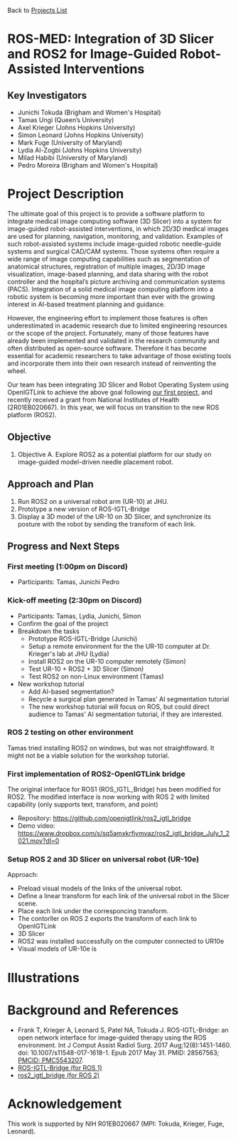 Back to [Projects List](../../README.md#ProjectsList)

# ROS-MED: Integration of 3D Slicer and ROS2 for Image-Guided Robot-Assisted Interventions

## Key Investigators

- Junichi Tokuda (Brigham and Women's Hospital)
- Tamas Ungi (Queen’s University)
- Axel Krieger (Johns Hopkins University) 
- Simon Leonard (Johns Hopkins University)
- Mark Fuge (University of Maryland)
- Lydia Al-Zogbi (Johns Hopkins University)
- Milad Habibi (University of Maryland)
- Pedro Moreira (Brigham and Women's Hospital)

# Project Description

The ultimate goal of this project is to provide a software platform to integrate medical image computing
software (3D Slicer) into a system for image-guided robot-assisted interventions, in which 2D/3D medical
images are used for planning, navigation, monitoring, and validation. 
Examples of such robot-assisted systems include image-guided robotic needle-guide systems and surgical
CAD/CAM systems. Those systems often require a wide range of image computing capabilities such as
segmentation of anatomical structures, registration of multiple images, 2D/3D image visualization,
image-based planning, and data sharing with the robot controller and the hospital’s picture archiving
and communication systems (PACS). Integration of a solid medical image computing platform into a robotic
system is becoming more important than ever with the growing interest in AI-based treatment planning and guidance. 

However, the engineering effort to implement those features is often underestimated in academic research
due to limited engineering resources or the scope of the project. Fortunately, many of those features have
already been implemented and validated in the research community and often distributed as open-source software. 
Therefore it has become essential for academic researchers to take advantage of those existing tools and
incorporate them into their own research instead of reinventing the wheel. 

Our team has been integrating 3D Slicer and Robot Operating System using OpenIGTLink to achieve the above goal
following [our first project](https://www.na-mic.org/wiki/2016_Winter_Project_Week/Projects/SlicerROSIntegration),
and recently received a grant from National Institutes of Health (2R01EB020667). In this year, we will focus on
transition to the new ROS platform (ROS2).

<!-- Add a short paragraph describing the project. -->

## Objective

<!-- Describe here WHAT you would like to achieve (what you will have as end result). -->

1. Objective A. Explore ROS2 as a potential platform for our study on image-guided model-driven needle placement robot.

## Approach and Plan

<!-- Describe here HOW you would like to achieve the objectives stated above. -->

1. Run ROS2 on a universal robot arm (UR-10) at JHU.
1. Prototype a new version of ROS-IGTL-Bridge
1. Display a 3D model of the UR-10 on 3D Slicer, and synchronize its posture with the robot by sending the transform of each link.
 
## Progress and Next Steps

<!-- Update this section as you make progress, describing of what you have ACTUALLY DONE. If there are specific steps that you could not complete then you can describe them here, too. -->

### First meeting (1:00pm on Discord)
- Participants: Tamas, Junichi Pedro

### Kick-off meeting (2:30pm on Discord)
- Participants: Tamas, Lydia, Junichi, Simon
- Confirm the goal of the project
- Breakdown the tasks
   - Prototype ROS-IGTL-Bridge (Junichi)
   - Setup a remote environment for the the UR-10 computer at Dr. Krieger's lab at JHU (Lydia)
   - Install ROS2 on the UR-10 computer remotely (Simon)
   - Test UR-10 + ROS2 + 3D Slicer (Simon)
   - Test ROS2 on non-Linux environment (Tamas)
- New workshop tutorial
   - Add AI-based segmentation?
   - Recycle a surgical plan generated in Tamas' AI segmentation tutorial
   - The new workshop tutorial will focus on ROS, but could direct audience to Tamas' AI segmentation tutorial, if they are interested.
### ROS 2 testing on other environment
Tamas tried installing ROS2 on windows, but was not straightfoward. It might not be a viable solution for the workshop tutorial.
### First implementation of ROS2-OpenIGTLink bridge
The original interface for ROS1 (ROS_IGTL_Bridge) has been modified for ROS2. The modified interface is now working with ROS 2 with limited capability (only supports text, transform, and point) 
- Repository: https://github.com/openigtlink/ros2_igtl_bridge
- Demo video: https://www.dropbox.com/s/sq5amxkrfjvmvaz/ros2_igtl_bridge_July_1_2021.mov?dl=0
### Setup ROS 2 and 3D Slicer on universal robot (UR-10e)
Approach:
- Preload visual models of the links of the universal robot.
- Define a linear transform for each link of the universal robot in the Slicer scene.
- Place each link under the corresponcing transform.
- The contorller on ROS 2 exports the transform of each link to OpenIGTLink
- 3D Slicer 
- ROS2 was installed successfully on the computer connected to UR10e
- Visual models of UR-10e is 


# Illustrations

<!-- Add pictures and links to videos that demonstrate what has been accomplished.
![Description of picture](Example2.jpg)
![Some more images](Example2.jpg)
-->

# Background and References
- Frank T, Krieger A, Leonard S, Patel NA, Tokuda J. ROS-IGTL-Bridge: an open network interface for image-guided therapy using the ROS environment. Int J Comput Assist Radiol Surg. 2017 Aug;12(8):1451-1460. doi: 10.1007/s11548-017-1618-1. Epub 2017 May 31. PMID: 28567563; [PMCID: PMC5543207](https://www-ncbi-nlm-nih-gov.ezp-prod1.hul.harvard.edu/pmc/articles/PMC5543207/).
- [ROS-IGTL-Bridge (for ROS 1)](https://github.com/openigtlink/ROS-IGTL-Bridge)
- [ros2_igtl_bridge (for ROS 2)](https://github.com/tokjun/ros2_igtl_bridge)
<!-- If you developed any software, include link to the source code repository. If possible, also add links to sample data, and to any relevant publications. -->

# Acknowledgement
This work is supported by NIH R01EB020667 (MPI: Tokuda, Krieger, Fuge, Leonard).
